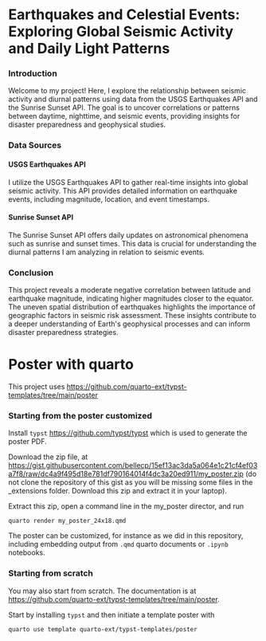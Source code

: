 
# Earthquakes and Celestial Events: Exploring Global Seismic Activity and Daily Light Patterns

### Introduction

Welcome to my project! Here, I explore the relationship between seismic activity and diurnal patterns using data from the USGS Earthquakes API and the Sunrise Sunset API. The goal is to uncover correlations or patterns between daytime, nighttime, and seismic events, providing insights for disaster preparedness and geophysical studies.

### Data Sources

#### USGS Earthquakes API
I utilize the USGS Earthquakes API to gather real-time insights into global seismic activity. This API provides detailed information on earthquake events, including magnitude, location, and event timestamps.

#### Sunrise Sunset API
The Sunrise Sunset API offers daily updates on astronomical phenomena such as sunrise and sunset times. This data is crucial for understanding the diurnal patterns I am analyzing in relation to seismic events.

### Conclusion

This project reveals a moderate negative correlation between latitude and earthquake magnitude, indicating higher magnitudes closer to the equator. The uneven spatial distribution of earthquakes highlights the importance of geographic factors in seismic risk assessment. These insights contribute to a deeper understanding of Earth's geophysical processes and can inform disaster preparedness strategies.

# Poster with quarto

This project uses <https://github.com/quarto-ext/typst-templates/tree/main/poster>

### Starting from the poster customized

Install ``typst`` <https://github.com/typst/typst> which is used to generate the poster PDF.

Download the zip file, at <https://gist.githubusercontent.com/bellecp/15ef13ac3da5a064e1c21cf4ef03a7f8/raw/dc4a9f495d18e781df790164014f4dc3a20ed911/my_poster.zip>
(do not clone the repository of this gist as you will be missing some files in the _extensions folder. Download this zip and extract it in your laptop).

Extract this zip, open a command line in the my_poster director, and run

```
quarto render my_poster_24x18.qmd
```

The poster can be customized, for instance as we did in this repository, including
embedding output from ``.qmd`` quarto documents or ``.ipynb`` notebooks.

### Starting from scratch

You may also start from scratch. The documentation is at
<https://github.com/quarto-ext/typst-templates/tree/main/poster>.


Start by installing ``typst`` and then initiate a template poster  with

```
quarto use template quarto-ext/typst-templates/poster
```

